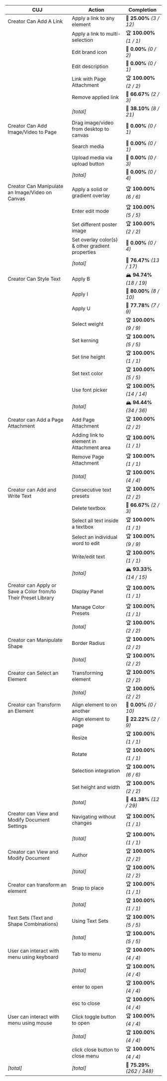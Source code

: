 | **CUJ**                                                        | **Action**                                       | **Completion**              |
| -------------------------------------------------------------- | ------------------------------------------------ | --------------------------- |
| Creator Can Add A Link                                         | Apply a link to any element                      | 🚨 **25.00%** *(3 / 12)*    |
|                                                                | Apply a link to multi-selection                  | 🏆 **100.00%** *(1 / 1)*    |
|                                                                | Edit brand icon                                  | 🚨 **0.00%** *(0 / 2)*      |
|                                                                | Edit description                                 | 🚨 **0.00%** *(0 / 1)*      |
|                                                                | Link with Page Attachment                        | 🏆 **100.00%** *(2 / 2)*    |
|                                                                | Remove applied link                              | 🛴 **66.67%** *(2 / 3)*     |
|                                                                | *[total]*                                        | 🚨 **38.10%** *(8 / 21)*    |
| Creator Can Add Image/Video to Page                            | Drag image/video from desktop to canvas          | 🚨 **0.00%** *(0 / 1)*      |
|                                                                | Search media                                     | 🚨 **0.00%** *(0 / 1)*      |
|                                                                | Upload media via upload button                   | 🚨 **0.00%** *(0 / 3)*      |
|                                                                | *[total]*                                        | 🚨 **0.00%** *(0 / 4)*      |
| Creator Can Manipulate an Image/Video on Canvas                | Apply a solid or gradient overlay                | 🏆 **100.00%** *(6 / 6)*    |
|                                                                | Enter edit mode                                  | 🏆 **100.00%** *(5 / 5)*    |
|                                                                | Set different poster image                       | 🏆 **100.00%** *(2 / 2)*    |
|                                                                | Set overlay color(s) & other gradient properties | 🚨 **0.00%** *(0 / 4)*      |
|                                                                | *[total]*                                        | 🛴 **76.47%** *(13 / 17)*   |
| Creator Can Style Text                                         | Apply B                                          | 🏔️ **94.74%** *(18 / 19)*  |
|                                                                | Apply I                                          | 🛴 **80.00%** *(8 / 10)*    |
|                                                                | Apply U                                          | 🛴 **77.78%** *(7 / 9)*     |
|                                                                | Select weight                                    | 🏆 **100.00%** *(9 / 9)*    |
|                                                                | Set kerning                                      | 🏆 **100.00%** *(5 / 5)*    |
|                                                                | Set line height                                  | 🏆 **100.00%** *(1 / 1)*    |
|                                                                | Set text color                                   | 🏆 **100.00%** *(5 / 5)*    |
|                                                                | Use font picker                                  | 🏆 **100.00%** *(14 / 14)*  |
|                                                                | *[total]*                                        | 🏔️ **94.44%** *(34 / 36)*  |
| Creator can Add a Page Attachment                              | Add Page Attachment                              | 🏆 **100.00%** *(2 / 2)*    |
|                                                                | Adding link to element in Attachment area        | 🏆 **100.00%** *(1 / 1)*    |
|                                                                | Remove Page Attachment                           | 🏆 **100.00%** *(1 / 1)*    |
|                                                                | *[total]*                                        | 🏆 **100.00%** *(4 / 4)*    |
| Creator can Add and Write Text                                 | Consecutive text presets                         | 🏆 **100.00%** *(2 / 2)*    |
|                                                                | Delete textbox                                   | 🛴 **66.67%** *(2 / 3)*     |
|                                                                | Select all text inside a textbox                 | 🏆 **100.00%** *(1 / 1)*    |
|                                                                | Select an individual word to edit                | 🏆 **100.00%** *(9 / 9)*    |
|                                                                | Write/edit text                                  | 🏆 **100.00%** *(1 / 1)*    |
|                                                                | *[total]*                                        | 🏔️ **93.33%** *(14 / 15)*  |
| Creator can Apply or Save a Color from/to Their Preset Library | Display Panel                                    | 🏆 **100.00%** *(1 / 1)*    |
|                                                                | Manage Color Presets                             | 🏆 **100.00%** *(1 / 1)*    |
|                                                                | *[total]*                                        | 🏆 **100.00%** *(2 / 2)*    |
| Creator can Manipulate Shape                                   | Border Radius                                    | 🏆 **100.00%** *(2 / 2)*    |
|                                                                | *[total]*                                        | 🏆 **100.00%** *(2 / 2)*    |
| Creator can Select an Element                                  | Transforming element                             | 🏆 **100.00%** *(2 / 2)*    |
|                                                                | *[total]*                                        | 🏆 **100.00%** *(2 / 2)*    |
| Creator can Transform an Element                               | Align element to on another                      | 🚨 **0.00%** *(0 / 10)*     |
|                                                                | Align element to page                            | 🚨 **22.22%** *(2 / 9)*     |
|                                                                | Resize                                           | 🏆 **100.00%** *(1 / 1)*    |
|                                                                | Rotate                                           | 🏆 **100.00%** *(1 / 1)*    |
|                                                                | Selection integration                            | 🏆 **100.00%** *(6 / 6)*    |
|                                                                | Set height and width                             | 🏆 **100.00%** *(2 / 2)*    |
|                                                                | *[total]*                                        | 🚨 **41.38%** *(12 / 29)*   |
| Creator can View and Modify Document Settings                  | Navigating without changes                       | 🏆 **100.00%** *(1 / 1)*    |
|                                                                | *[total]*                                        | 🏆 **100.00%** *(1 / 1)*    |
| Creator can View and Modify Document                           | Author                                           | 🏆 **100.00%** *(2 / 2)*    |
|                                                                | *[total]*                                        | 🏆 **100.00%** *(2 / 2)*    |
| Creator can transform an element                               | Snap to place                                    | 🏆 **100.00%** *(1 / 1)*    |
|                                                                | *[total]*                                        | 🏆 **100.00%** *(1 / 1)*    |
| Text Sets (Text and Shape Combinations)                        | Using Text Sets                                  | 🏆 **100.00%** *(5 / 5)*    |
|                                                                | *[total]*                                        | 🏆 **100.00%** *(5 / 5)*    |
| User can interact with menu using keyboard                     | Tab to menu                                      | 🏆 **100.00%** *(4 / 4)*    |
|                                                                | *[total]*                                        | 🏆 **100.00%** *(4 / 4)*    |
|                                                                | enter to open                                    | 🏆 **100.00%** *(4 / 4)*    |
|                                                                | esc to close                                     | 🏆 **100.00%** *(4 / 4)*    |
| User can interact with menu using mouse                        | Click toggle button to open                      | 🏆 **100.00%** *(4 / 4)*    |
|                                                                | *[total]*                                        | 🏆 **100.00%** *(4 / 4)*    |
|                                                                | click close button to close menu                 | 🏆 **100.00%** *(4 / 4)*    |
| *\[total\]*                                                    | *\[total\]*                                      | 🛴 **75.29%** *(262 / 348)* |